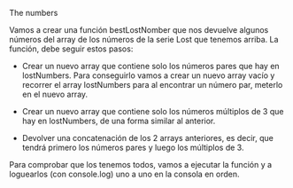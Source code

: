 The numbers

Vamos a crear una función bestLostNomber que nos devuelve algunos números del array de los números de la serie Lost que tenemos arriba. La función, debe seguir estos pasos:

- Crear un nuevo array que contiene solo los números pares que hay en lostNumbers. Para conseguirlo vamos a crear un nuevo array vacío y recorrer el array lostNumbers para al encontrar un número par, meterlo en el nuevo array.

- Crear un nuevo array que contiene solo los números múltiplos de 3 que hay en lostNumbers, de una forma similar al anterior.

- Devolver una concatenación de los 2 arrays anteriores, es decir, que tendrá primero los números pares y luego los múltiplos de 3.

Para comprobar que los tenemos todos, vamos a ejecutar la función y a loguearlos (con console.log) uno a uno en la consola en orden.